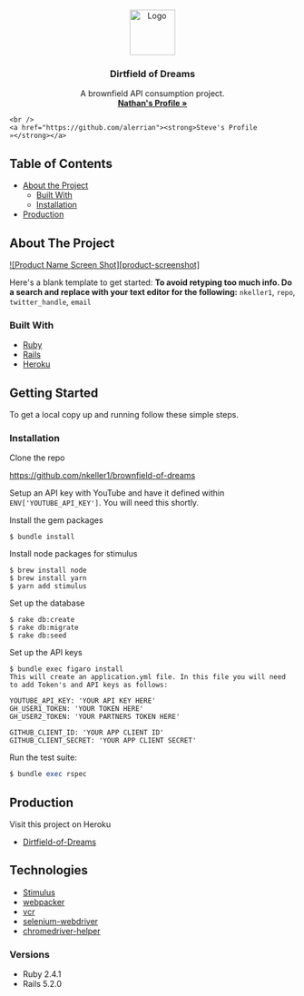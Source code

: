 
<br />
<p align="center">
  <a href="https://github.com/nkeller1/brownfield-of-dreams">
    <img src="images/logo.png" alt="Logo" width="80" height="80">
  </a>

  <h3 align="center">Dirtfield of Dreams</h3>

  <p align="center">
    A brownfield API consumption project.
    <br />
    <a href="https://github.com/nkeller1"><strong>Nathan's Profile »</strong></a>
    <br />

    <br />
    <a href="https://github.com/alerrian"><strong>Steve's Profile »</strong></a>
  </p>
</p>



<!-- TABLE OF CONTENTS -->
## Table of Contents

* [About the Project](#about-the-project)
  * [Built With](#built-with)
  * [Installation](#installation)
* [Production](#production)

<!-- ABOUT THE PROJECT -->
## About The Project

[![Product Name Screen Shot][product-screenshot]](https://example.com)

Here's a blank template to get started:
**To avoid retyping too much info. Do a search and replace with your text editor for the following:**
`nkeller1`, `repo`, `twitter_handle`, `email`


### Built With

* [Ruby](https://ruby-doc.org/)
* [Rails](https://guides.rubyonrails.org/)
* [Heroku](https://devcenter.heroku.com/categories/reference)


<!-- GETTING STARTED -->
## Getting Started

To get a local copy up and running follow these simple steps.


### Installation

Clone the repo

https://github.com/nkeller1/brownfield-of-dreams

Setup an API key with YouTube and have it defined within `ENV['YOUTUBE_API_KEY']`. You will need this shortly.

Install the gem packages
```
$ bundle install
```

Install node packages for stimulus
```
$ brew install node
$ brew install yarn
$ yarn add stimulus
```

Set up the database
```
$ rake db:create
$ rake db:migrate
$ rake db:seed
```

Set up the API keys
```
$ bundle exec figaro install
This will create an application.yml file. In this file you will need to add Token's and API keys as follows:

YOUTUBE_API_KEY: 'YOUR API KEY HERE'
GH_USER1_TOKEN: 'YOUR TOKEN HERE'
GH_USER2_TOKEN: 'YOUR PARTNERS TOKEN HERE'

GITHUB_CLIENT_ID: 'YOUR APP CLIENT ID'
GITHUB_CLIENT_SECRET: 'YOUR APP CLIENT SECRET'

```

Run the test suite:
```ruby
$ bundle exec rspec
```

<!-- USAGE EXAMPLES -->
## Production

Visit this project on Heroku

* [Dirtfield-of-Dreams](https://dirtfield-of-dreams.herokuapp.com/)

## Technologies
* [Stimulus](https://github.com/stimulusjs/stimulus)
* [webpacker](https://github.com/rails/webpacker)
* [vcr](https://github.com/vcr/vcr)
* [selenium-webdriver](https://www.seleniumhq.org/docs/03_webdriver.jsp)
* [chromedriver-helper](http://chromedriver.chromium.org/)

### Versions
* Ruby 2.4.1
* Rails 5.2.0
